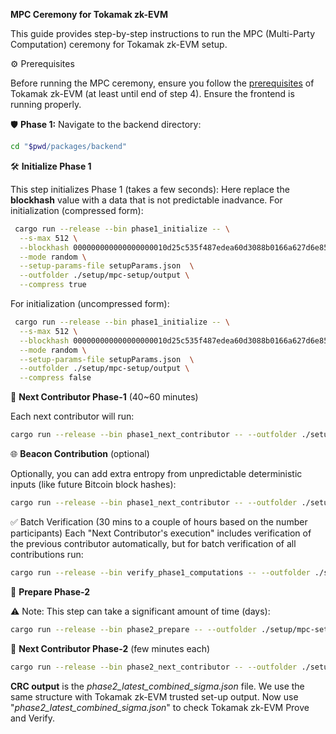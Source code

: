**MPC Ceremony for Tokamak zk-EVM**

This guide provides step-by-step instructions to run the MPC (Multi-Party Computation) ceremony for Tokamak zk-EVM setup.

⚙️ Prerequisites

Before running the MPC ceremony, ensure you follow the [prerequisites](https://github.com/tokamak-network/Tokamak-zk-EVM/blob/main/README.md) of Tokamak zk-EVM (at least until end of step 4). Ensure the frontend is running properly.

🛡️ **Phase 1:**
Navigate to the backend directory:
```bash
cd "$pwd/packages/backend"
```

🛠️ **Initialize Phase 1**

This step initializes Phase 1 (takes a few seconds): 
Here replace the **blockhash** value with a data that is not predictable inadvance. 
For initialization (compressed form):
```bash
 cargo run --release --bin phase1_initialize -- \
  --s-max 512 \
  --blockhash 000000000000000000010d25c535f487edea60d3088b0166a627d6e85c3d2d05 \
  --mode random \
  --setup-params-file setupParams.json  \
  --outfolder ./setup/mpc-setup/output \
  --compress true
```
For initialization (uncompressed form):
```bash
 cargo run --release --bin phase1_initialize -- \
  --s-max 512 \
  --blockhash 000000000000000000010d25c535f487edea60d3088b0166a627d6e85c3d2d05 \
  --mode random \
  --setup-params-file setupParams.json  \
  --outfolder ./setup/mpc-setup/output \
  --compress false
```

🔄 **Next Contributor Phase-1** (40~60 minutes)

Each next contributor will run:
```bash
cargo run --release --bin phase1_next_contributor -- --outfolder ./setup/mpc-setup/output --mode random
```

🌐 **Beacon Contribution** (optional)

Optionally, you can add extra entropy from unpredictable deterministic inputs (like future Bitcoin block hashes):
```bash
cargo run --release --bin phase1_next_contributor -- --outfolder ./setup/mpc-setup/output --mode beacon
```

✅ Batch Verification (30 mins to a couple of hours based on the number participants)
Each "Next Contributor's execution" includes verification of the previous contributor automatically, but for batch verification of all contributions run:
```bash
cargo run --release --bin verify_phase1_computations -- --outfolder ./setup/mpc-setup/output
```

📝 **Prepare Phase-2**

⚠️ Note: This step can take a significant amount of time (days):
```bash
cargo run --release --bin phase2_prepare -- --outfolder ./setup/mpc-setup/output
```

🔄 **Next Contributor Phase-2** (few minutes each)
```bash
cargo run --release --bin phase2_next_contributor -- --outfolder ./setup/mpc-setup/output --mode random
```

**CRC output** is the *phase2_latest_combined_sigma.json* file. We use the same structure with Tokamak zk-EVM trusted set-up output.
Now use "*phase2_latest_combined_sigma.json*" to check Tokamak zk-EVM Prove and Verify.